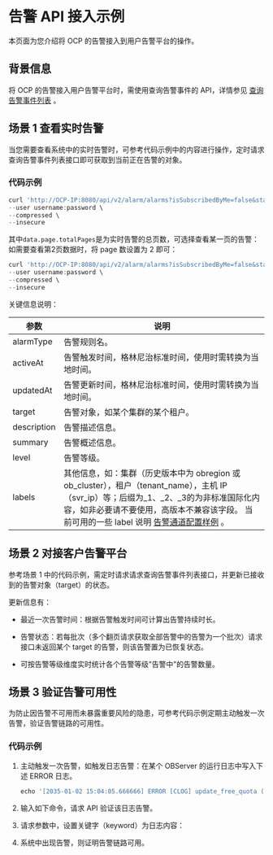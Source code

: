 告警 API 接入示例
================================

本页面为您介绍将 OCP 的告警接入到用户告警平台的操作。

背景信息
-------------------------

将 OCP 的告警接入用户告警平台时，需使用查询告警事件的 API，详情参见 [查询告警事件列表](../9.alert/1.alert-events/1.query-the-alert-event-list.md) 。

场景 1 查看实时告警
--------------------------------

当您需要查看系统中的实时告警时，可参考代码示例中的内容进行操作，定时请求查询告警事件列表接口即可获取到当前正在告警的对象。

### 代码示例

```javascript
curl 'http://OCP-IP:8080/api/v2/alarm/alarms?isSubscribedByMe=false&status=Active&page=1&size=10' \
--user username:password \
--compressed \
--insecure
```

其中`data.page.totalPages`是为实时告警的总页数，可选择查看某一页的告警：如需要查看第2页数据时，将 page 数设置为 2 即可：

```javascript
curl 'http://OCP-IP:8080/api/v2/alarm/alarms?isSubscribedByMe=false&status=Active&page=2&size=10' \
--user username:password \
--compressed \
--insecure
```

关键信息说明：

|     参数      |                                                                                                      说明                                                                                                      |
|-------------|--------------------------------------------------------------------------------------------------------------------------------------------------------------------------------------------------------------|
| alarmType   | 告警规则名。                                                                                                                                                                                                       |
| activeAt    | 告警触发时间，格林尼治标准时间，使用时需转换为当地时间。                                                                                                                                                                                 |
| updatedAt   | 告警更新时间，格林尼治标准时间，使用时需转换为当地时间。                                                                                                                                                                                 |
| target      | 告警对象，如某个集群的某个租户。                                                                                                                                                                                             |
| description | 告警描述信息。                                                                                                                                                                                                      |
| summary     | 告警概述信息。                                                                                                                                                                                                      |
| level       | 告警等级。                                                                                                                                                                                                        |
| labels      | 其他信息，如：集群（历史版本中为 obregion 或 ob_cluster），租户（tenant_name），主机 IP（svr_ip）等；后缀为_1、_2、_3的为非标准国际化内容，如非必要请不要使用，高版本不兼容该字段。 当前可用的一些 label 说明 [告警通道配置样例](../../6.user-guide-2/13.appendix-2/9.configuration-examples-1.md) 。 |

场景 2 对接客户告警平台
----------------------------------

参考场景 1 中的代码示例，需定时请求请求查询告警事件列表接口，并更新已接收到的告警对象（target）的状态。

更新信息有：

* 最近一次告警时间：根据告警触发时间可计算出告警持续时长。

* 告警状态：若每批次（多个翻页请求获取全部告警中的告警为一个批次）请求接口未返回某个 target 的告警，则该告警置为已恢复状态。

* 可按告警等级维度实时统计各个告警等级"告警中"的告警数量。

场景 3 验证告警可用性
---------------------------------

为防止因告警不可用而未暴露重要风险的隐患，可参考代码示例定期主动触发一次告警，验证告警链路的可用性。

### 代码示例

1. 主动触发一次告警，如触发日志告警：在某个 OBServer 的运行日志中写入下述 ERROR 日志。

   ```javascript
   echo '[2035-01-02 15:04:05.666666] ERROR [CLOG] update_free_quota (ob_log_file_pool.cpp:413) [1994][2072][Y0-0000000000000000] [lt=19] [dc=0] test ob error for ocp alarm, just ignore. ret=-999999' >> /home/admin/oceanbase/log/observer.log.wf
   ```

2. 输入如下命令，请求 API 验证该日志告警。

3. 请求参数中，设置关键字（keyword）为日志内容：

4. 系统中出现告警，则证明告警链路可用。
